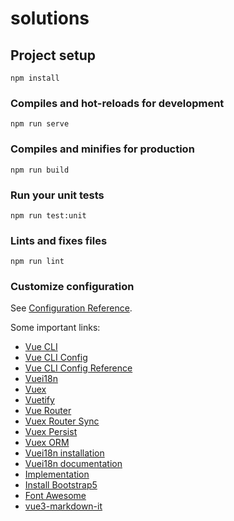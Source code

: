 # solutions

## Project setup
```
npm install
```

### Compiles and hot-reloads for development
```
npm run serve
```

### Compiles and minifies for production
```
npm run build
```

### Run your unit tests
```
npm run test:unit
```

### Lints and fixes files
```
npm run lint
```

### Customize configuration
See [Configuration Reference](https://cli.vuejs.org/config/).

 Some important links:

* [Vue CLI](https://cli.vuejs.org/)
* [Vue CLI Config](https://cli.vuejs.org/config/)
* [Vue CLI Config Reference](https://cli.vuejs.org/config/reference/)
* [Vuei18n](https://vue-i18n.github.io/)
* [Vuex](https://vuex.vuejs.org/)
* [Vuetify](https://vuetifyjs.com/)
* [Vue Router](https://router.vuejs.org/)
* [Vuex Router Sync](https://vuex-router-sync.vuejs.org/)
* [Vuex Persist](https://vuex-persist.js.org/)
* [Vuex ORM](https://vuex-orm.org/)
* [Vuei18n installation](https://kazupon.github.io/vue-i18n/installation.html#vue-cli-3-x)
* [Vuei18n documentation](https://kazupon.github.io/vue-i18n/guide/start.html)
* [Implementation](https://www.digitalocean.com/community/tutorials/vuejs-vue-with-i18n)
* [Install Bootstrap5](https://larainfo.com/blogs/how-to-install-bootstrap-5-in-vue-3)
* [Font Awesome](https://fontawesome.com/)
* [vue3-markdown-it](https://github.com/JanGuillermo/vue3-markdown-it)